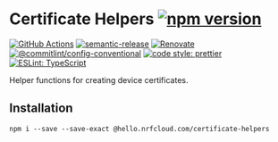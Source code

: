 # Certificate Helpers [![npm version](https://img.shields.io/npm/v/@hello.nrfcloud.com/certificate-helpers.svg)](https://www.npmjs.com/package/@hello.nrfcloud.com/certificate-helpers)

[![GitHub Actions](https://github.com/hello-nrfcloud/certificate-helpers/workflows/Test%20and%20Release/badge.svg)](https://github.com/hello-nrfcloud/certificate-helpers/actions)
[![semantic-release](https://img.shields.io/badge/%20%20%F0%9F%93%A6%F0%9F%9A%80-semantic--release-e10079.svg)](https://github.com/semantic-release/semantic-release)
[![Renovate](https://img.shields.io/badge/renovate-enabled-brightgreen.svg)](https://renovatebot.com)
[![@commitlint/config-conventional](https://img.shields.io/badge/%40commitlint-config--conventional-brightgreen)](https://github.com/conventional-changelog/commitlint/tree/master/@commitlint/config-conventional)
[![code style: prettier](https://img.shields.io/badge/code_style-prettier-ff69b4.svg)](https://github.com/prettier/prettier/)
[![ESLint: TypeScript](https://img.shields.io/badge/ESLint-TypeScript-blue.svg)](https://github.com/typescript-eslint/typescript-eslint)

Helper functions for creating device certificates.

## Installation

    npm i --save --save-exact @hello.nrfcloud.com/certificate-helpers
